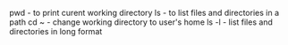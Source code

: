 pwd - to print curent working directory
ls - to list files and directories in a path
cd ~ - change working directory to user's home
ls -l - list files and directories in long format
